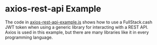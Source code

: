 # axios-rest-api Example

The code in [axios-rest-api-example.js](./axios-rest-api-example.js) shows how to use a FullStack.cash JWT token when using a generic library for interacting with a REST API. Axios is used in this example, but there are many libraries like it in every programming language.
